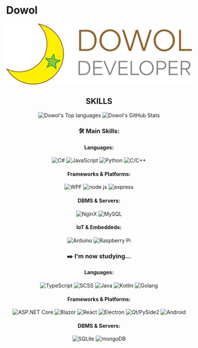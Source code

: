 # Dowol

<section align="center">
  <img src="./img/dowol-developer-banner.png" alt="Dowol Developer" />
</section>

<!--
<section title="Read more stories" align="center">
  <p>READ MORE STORIES</p>
  <table align="center" border="0">
    <tbody>
      <tr>
        <td>
          <a href="./whoami.ko.md" hreflang="ko">한국어</a>
        </td>
        <td>
          <a href="./whoami.en.md" hreflang="en">English</a>
        </td>
        <td>
          <a href="./whoami.ja.md" hreflang="ja">日本語</a>
        </td>
        <td>
          <a href="./whoami.fr.md" hreflang="fr">français</a>
        </td>
      </tr>
    </tbody>
  </table>
</section>
-->
<section title="Skills" align="center">
  <h2>SKILLS</h2>
  <img src="https://github-readme-stats.dowol.dev/top-langs/?username=dowol&theme=transparent&border_raduis=5&langs_count=5" alt="Dowol's Top languages" />
  <img src="https://github-readme-stats.dowol.dev/?username=dowol&show_icons=true&theme=transparent&border_radius=5" alt="Dowol's GitHub Stats" /> 
  <h3>🛠️ Main Skills: </h3>
  <h4>Languages:</h4>
  <img src="https://img.shields.io/badge/C%E2%99%AF-239120?style=for-the-badge&logo=csharp&logoColor=eee" alt="C#" />
  <img src="https://img.shields.io/badge/JavaScript-F7DF1E?style=for-the-badge&logo=javascript&logoColor=333" alt="JavaScript" />
  <img src="https://img.shields.io/badge/Python-3776AB?style=for-the-badge&logo=python&logoColor=eee" alt="Python" />
  <img src="https://img.shields.io/badge/C%2fC++-00599C?style=for-the-badge&logo=cplusplus" alt="C/C++" />
  <h4>Frameworks &amp; Platforms:</h4>
  <img src="https://img.shields.io/badge/WPF-0c54c2?style=for-the-badge&logo=xaml" alt="WPF" />
  <img src="https://img.shields.io/badge/node.js-339933?style=for-the-badge&logo=node.js&logoColor=eee" alt="node.js" />
  <img src="https://img.shields.io/badge/express-black?style=for-the-badge&logo=express&logoColor=eee" alt="express" />
  <h4>DBMS &amp; Servers:</h4>
  <img src="https://img.shields.io/badge/NginX-009639?style=for-the-badge&logo=nginx&logoColor=eee" alt="NginX" />
  <img src="https://img.shields.io/badge/MySQL-4479a1?style=for-the-badge&logo=mysql&logoColor=eee" alt="MySQL" />
  <h4>IoT &amp; Embeddeds:</h4>
  <img src="https://img.shields.io/badge/Arduino-00979d?style=for-the-badge&logo=arduino&logoColor=eee" alt="Arduino" />
  <img src="https://img.shields.io/badge/Raspberry%20Pi-a22846?style=for-the-badge&logo=raspberrypi&logoColor=eee" alt="Raspberry Pi" />
  <h3>✒️ I'm now studying...</h3>
  <h4>Languages:</h4>
  <img src="https://img.shields.io/badge/TypeScript-3178c6?style=for-the-badge&logo=typescript&logoColor=eee" alt="TypeScript" />
  <img src="https://img.shields.io/badge/SCSS-cc6699?style=for-the-badge&logo=sass&logoColor=eee" alt="SCSS" />
  <img src="https://img.shields.io/badge/Java-007396?style=for-the-badge&logo=openjdk&logoColor=eee" alt="Java" />
  <img src="https://img.shields.io/badge/Kotlin-7f52ff?style=for-the-badge&logo=kotlin&logoColor=eee" alt="Kotlin" />
  <img src="https://img.shields.io/badge/Go-00add8?style=for-the-badge&logo=go&logoColor=eee" alt="Golang" />
  <h4>Frameworks &amp; Platforms:</h4>
  <img src="https://img.shields.io/badge/ASP.NET%20Core-512bd4?style=for-the-badge&logo=dotnet" alt="ASP.NET Core" />
  <img src="https://img.shields.io/badge/Blazor-512bd4?style=for-the-badge&logo=blazor" alt="Blazor" />
  <img src="https://img.shields.io/badge/React-61dafb?style=for-the-badge&logo=react&logoColor=333" alt="React" />
  <img src="https://img.shields.io/badge/Electron-47848f?style=for-the-badge&logo=electron&logoColor=eee" alt="Electron" />
  <img src="https://img.shields.io/badge/Qt%2fPySide2-41cd52?style=for-the-badge&logo=qt&logoColor=eee" alt="Qt/PySide2" />
  <img src="https://img.shields.io/badge/Android-3ddc84?style=for-the-badge&logo=android&logoColor=eee" alt="Android" />
  <h4>DBMS &amp; Servers:</h4>
  <img src="https://img.shields.io/badge/SQLite-003b57?style=for-the-badge&logo=sqlite&logoColor=eee" alt="SQLite" />
  <img src="https://img.shields.io/badge/mongoDB-47a248?style=for-the-badge&logo=mongodb&logoColor=eee" alt="mongoDB" />
</section>
